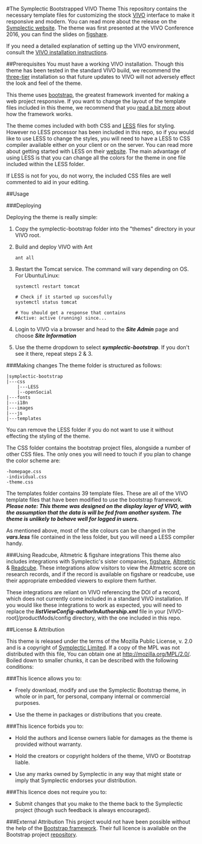 #The Symplectic Bootstrapped VIVO Theme
This repository contains the necessary template files for customizing the stock [VIVO](http://vivoweb.org/) interface to make it responsive and modern. You can read more about the release on the [Symplectic website](http://symplectic.co.uk/press/reimagining-research-profile-design-bootstrapped-vivo/). The theme was first presented at the VIVO Conference 2016, you can find the slides on [figshare](https://figshare.com/articles/Pimp_My_VIVO_Slides/3798105).

If you need a detailed explanation of setting up the VIVO environment, consult the
[VIVO installation instructions](https://wiki.duraspace.org/display/VIVODOC19x/Installing+VIVO).

##Prerequisites
You must have a working VIVO installation. Though this theme has been tested in the standard VIVO build, we recommend the [three-tier](https://wiki.duraspace.org/display/VTDA/Building+VIVO+in+3+tiers) installation so that future updates to VIVO will not adversely effect the look and feel of the theme.

This theme uses [bootstrap](http://getbootstrap.com), the greatest framework invented for making a web project responsive. If you want to change the layout of the template files included in this theme, we recommend that you [read a bit more](https://getbootstrap.com/components/) about how the framework works.

The theme comes included with both CSS and [LESS](http://lesscss.org/features/) files for styling. However no LESS processor has been included in this repo, so if you would like to use LESS to change the styles, you will need to have a LESS to CSS compiler available either on your client or on the server. You can read more about getting started with LESS on their [website](http://lesscss.org/usage/#using-less-environments). The main advantage of using LESS is that you can change all the colors for the theme in one file included within the LESS folder.

If LESS is not for you, do not worry, the included CSS files are well commented to aid in your editing.

##Usage

###Deploying

Deploying the theme is really simple:

1. Copy the symplectic-bootstrap folder into the "themes" directory in your VIVO root.
2. Build and deploy VIVO with Ant

    `ant all`

3. Restart the Tomcat service. The command will vary depending on OS. For Ubuntu/Linux:
    
    ~~~
    systemctl restart tomcat

    # Check if it started up succesfully
    systemctl status tomcat

    # You should get a response that contains
    #Active: active (running) since...
    ~~~

4. Login to VIVO via a browser and head to the **_Site Admin_** page and choose **_Site Information_**
5. Use the theme dropdown to select **_symplectic-bootstrap_**. If you don't see it there, repeat steps 2 & 3.

###Making changes
The theme folder is structured as follows:
    
    
    |symplectic-bootstrap
    |---css
        |---LESS
        |--openSocial
    |---fonts
    |---i18n
    |---images
    |---js
    |---templates
    

You can remove the LESS folder if you do not want to use it without effecting the styling of the theme.

The CSS folder contains the bootstrap project files, alongside a number of other CSS files. The only ones you will need to touch if you plan to change the color scheme are:
    
    
    -homepage.css
    -individual.css
    -theme.css
    

The templates folder contains 39 template files. These are all of the VIVO template files that have been modified to use the bootstrap framework.
**_Please note: This theme was designed on the display layer of VIVO, with the assumption that the data is will be fed from another system. The theme is unlikely to behave well for logged in users._**

As mentioned above, most of the site colours can be changed in the **_vars.less_** file contained in the less folder, but you will need a LESS compiler handy.

###Using Readcube, Altmetric & figshare integrations
This theme also includes integrations with Symplectic's sister companies, [figshare](http://figshare.com), [Altmetric](http://altmetric.com) & [Readcube](http://readcube.com). These integrations allow visitors to view the Altmetric score on research records, and if the record is available on figshare or readcube, use their appropriate embedded viewers to explore them further.

These integrations are reliant on VIVO referencing the DOI of a record, which does not currently come included in a standard VIVO installation. If you would like these integrations to work as expected, you will need to replace the **_listViewConfig-authorInAuthorship.xml_** file in your [VIVO-root]/productMods/config directory, with the one included in this repo.

##License & Attribution

This theme is released under the terms of the Mozilla Public License, v. 2.0 and is a copyright of [Symplectic Limited](http://symplectic.co.uk). If a copy of the MPL was not distributed with this file, You can obtain one at http://mozilla.org/MPL/2.0/. Boiled down to smaller chunks, it can be described with the following conditions:

###This licence allows you to:
* Freely download, modify and use the Symplectic Bootstrap theme, in whole or in part, for personal, company internal or commercial purposes.

* Use the theme in packages or distributions that you create.

###This licence forbids you to:
* Hold the authors and license owners liable for damages as the theme is provided without warranty.

* Hold the creators or copyright holders of the theme, VIVO or Bootstrap liable.

* Use any marks owned by Symplectic in any way that might state or imply that Symplectic endorses your distribution.

###This licence does not require you to:
* Submit changes that you make to the theme back to the Symplectic project (though such feedback is always encouraged).

###External Attribution
This project would not have been possible without the help of the [Bootstrap framework](http://getbootstrap.com/getting-started/#license-faqs). Their full licence is available on the Bootstrap project [repository](https://github.com/twbs/bootstrap/blob/master/LICENSE).

